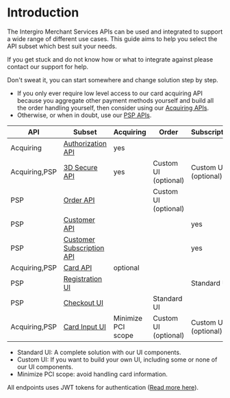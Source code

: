 # Introduction
The Intergiro Merchant Services APIs can be used and integrated to support a wide range of different use cases. 
This guide aims to help you select the API subset which best suit your needs.

If you get stuck and do not know how or what to integrate against please contact our support for help.

Don't sweat it, you can start somewhere and change solution step by step.

- If you only ever require low level access to our card acquiring API because you aggregate other payment methods yourself and build all the order handling yourself, then consider using our [Acquiring APIs](./acquiring/api.html).
- Otherwise, or when in doubt, use our [PSP APIs](./psp/api.html).


| API           | Subset                                                      | Acquiring          | Order                | Subscription         |
|---------------|-------------------------------------------------------------|--------------------|----------------------|----------------------|
| Acquiring     | [Authorization API](../authorization/create.html)           | yes                |                      |                      |
| Acquiring,PSP | [3D Secure API](../3d-secure/introduction.html)             | yes                | Custom UI (optional) | Custom UI (optional) |
| PSP           | [Order API](../order/create.html)                           |                    | Custom UI (optional) |                      |
| PSP           | [Customer API](../customer/create.html)                     |                    |                      | yes                  |
| PSP           | [Customer Subscription API](../customer/subscriptions.html) |                    |                      | yes                  |
| Acquiring,PSP | [Card API](../card-api/create.html)                         | optional           |                      |                      |
| PSP           | [Registration UI](../customer/registration-ui.html)         |                    |                      | Standard UI          |
| PSP           | [Checkout UI](../checkout/embed.html)                       |                    | Standard UI          |                      |
| Acquiring,PSP | [Card Input UI](../card-input/embed.html)                   | Minimize PCI scope | Custom UI (optional) | Custom UI (optional) |

- Standard UI: A complete solution with our UI components.
- Custom UI: If you want to build your own UI, including some or none of our UI components.
- Minimize PCI scope: avoid handling card information.

All endpoints uses JWT tokens for authentication ([Read more here](./authentication.html)).

